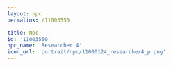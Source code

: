 ```yaml
---
layout: npc
permalink: /11003550

title: Npc
id: '11003550'
npc_name: 'Researcher 4'
icon_url: 'portrait/npc/11000124_researcher4_p.png'
---
```

